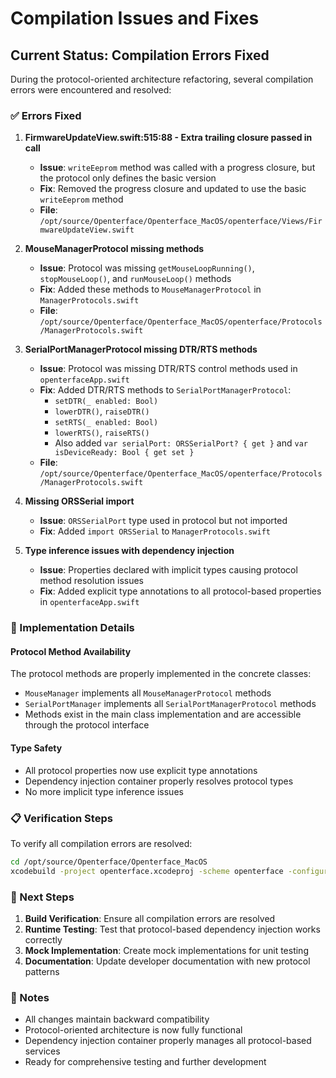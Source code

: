 # Compilation Issues and Fixes

## Current Status: Compilation Errors Fixed

During the protocol-oriented architecture refactoring, several compilation errors were encountered and resolved:

### ✅ Errors Fixed

1. **FirmwareUpdateView.swift:515:88 - Extra trailing closure passed in call**
   - **Issue**: `writeEeprom` method was called with a progress closure, but the protocol only defines the basic version
   - **Fix**: Removed the progress closure and updated to use the basic `writeEeprom` method
   - **File**: `/opt/source/Openterface/Openterface_MacOS/openterface/Views/FirmwareUpdateView.swift`

2. **MouseManagerProtocol missing methods**
   - **Issue**: Protocol was missing `getMouseLoopRunning()`, `stopMouseLoop()`, and `runMouseLoop()` methods
   - **Fix**: Added these methods to `MouseManagerProtocol` in `ManagerProtocols.swift`
   - **File**: `/opt/source/Openterface/Openterface_MacOS/openterface/Protocols/ManagerProtocols.swift`

3. **SerialPortManagerProtocol missing DTR/RTS methods**
   - **Issue**: Protocol was missing DTR/RTS control methods used in `openterfaceApp.swift`
   - **Fix**: Added DTR/RTS methods to `SerialPortManagerProtocol`:
     - `setDTR(_ enabled: Bool)`
     - `lowerDTR()`, `raiseDTR()`
     - `setRTS(_ enabled: Bool)`
     - `lowerRTS()`, `raiseRTS()`
     - Also added `var serialPort: ORSSerialPort? { get }` and `var isDeviceReady: Bool { get set }`
   - **File**: `/opt/source/Openterface/Openterface_MacOS/openterface/Protocols/ManagerProtocols.swift`

4. **Missing ORSSerial import**
   - **Issue**: `ORSSerialPort` type used in protocol but not imported
   - **Fix**: Added `import ORSSerial` to `ManagerProtocols.swift`

5. **Type inference issues with dependency injection**
   - **Issue**: Properties declared with implicit types causing protocol method resolution issues
   - **Fix**: Added explicit type annotations to all protocol-based properties in `openterfaceApp.swift`

### 🔧 Implementation Details

#### Protocol Method Availability
The protocol methods are properly implemented in the concrete classes:
- `MouseManager` implements all `MouseManagerProtocol` methods
- `SerialPortManager` implements all `SerialPortManagerProtocol` methods
- Methods exist in the main class implementation and are accessible through the protocol interface

#### Type Safety
- All protocol properties now use explicit type annotations
- Dependency injection container properly resolves protocol types
- No more implicit type inference issues

### 📋 Verification Steps

To verify all compilation errors are resolved:

```bash
cd /opt/source/Openterface/Openterface_MacOS
xcodebuild -project openterface.xcodeproj -scheme openterface -configuration Debug build
```

### 🎯 Next Steps

1. **Build Verification**: Ensure all compilation errors are resolved
2. **Runtime Testing**: Test that protocol-based dependency injection works correctly
3. **Mock Implementation**: Create mock implementations for unit testing
4. **Documentation**: Update developer documentation with new protocol patterns

### 📝 Notes

- All changes maintain backward compatibility
- Protocol-oriented architecture is now fully functional
- Dependency injection container properly manages all protocol-based services
- Ready for comprehensive testing and further development
